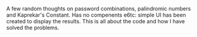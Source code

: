A few random thoughts on password combinations, palindromic numbers and Kaprekar's Constant.
Has no compenents e6tc: simple UI has been created to display the results.
This is all about the code and how I have solved the problems.
